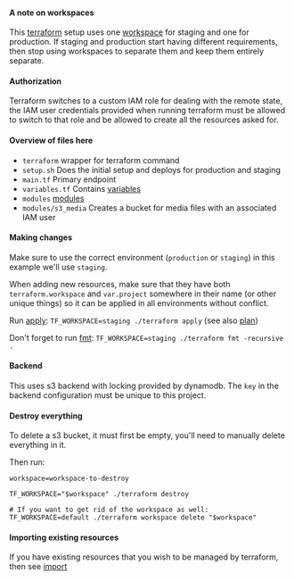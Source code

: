 #### A note on workspaces

This [terraform](https://www.terraform.io/intro/index.html)
setup uses one [workspace](https://www.terraform.io/docs/state/workspaces.html)
for staging and one for production.
If staging and production start having different requirements,
then stop using workspaces to separate them and keep them entirely separate.


#### Authorization

Terraform switches to a custom IAM role for dealing with
the remote state, the IAM user credentials provided
when running terraform must be allowed to switch to that role
and be allowed to create all the resources asked for.

#### Overview of files here

* `terraform` wrapper for terraform command
* `setup.sh` Does the initial setup and deploys for production and staging
* `main.tf` Primary endpoint
* `variables.tf` Contains [variables](https://www.terraform.io/docs/configuration/variables.html)
* `modules` [modules](https://www.terraform.io/docs/modules/index.html)
* `modules/s3_media` Creates a bucket for media files with an associated IAM user


#### Making changes

Make sure to use the correct environment (`production` or `staging`)
in this example we'll use `staging`.

When adding new resources, make sure that they have
both `terraform.workspace` and `var.project` somewhere in their name (or other unique things)
so it can be applied in all environments without conflict.

Run [apply](https://www.terraform.io/docs/commands/apply.html): `TF_WORKSPACE=staging ./terraform apply` (see also [plan](https://www.terraform.io/docs/commands/plan.html))

Don't forget to run [fmt](https://www.terraform.io/docs/commands/fmt.html): `TF_WORKSPACE=staging ./terraform fmt -recursive .`


#### Backend

This uses s3 backend with locking provided by dynamodb.
The `key` in the backend configuration must be unique to this project.


#### Destroy everything

To delete a s3 bucket, it must first be empty, you'll need to manually
delete everything in it.

Then run:

```
workspace=workspace-to-destroy

TF_WORKSPACE="$workspace" ./terraform destroy

# If you want to get rid of the workspace as well:
TF_WORKSPACE=default ./terraform workspace delete "$workspace"
```


#### Importing existing resources

If you have existing resources that you wish to be managed by terraform,
then see [import](https://www.terraform.io/docs/import/usage.html)
